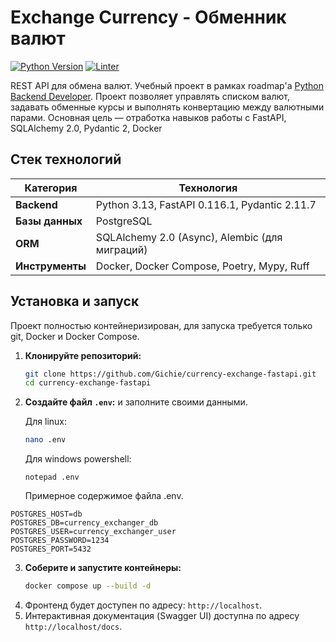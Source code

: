 # Exchange Currency - Обменник валют

[![Python Version](https://img.shields.io/badge/python-3.13-blue.svg)](https://www.python.org/downloads/release/python-3130/)
[![Linter](https://img.shields.io/badge/linting-ruff-brightgreen)](https://github.com/astral-sh/ruff)

REST API для обмена валют. Учебный проект в рамках roadmap'а [Python Backend Developer](https://zhukovsd.github.io/python-backend-learning-course/projects/currency-exchange/).
Проект позволяет управлять списком валют, задавать обменные курсы и выполнять конвертацию между валютными парами. 
Основная цель — отработка навыков работы с FastAPI, SQLAlchemy 2.0, Pydantic 2, Docker


## Стек технологий

| Категория       | Технология                                      |
|-----------------|-------------------------------------------------|
| **Backend**     | Python 3.13, FastAPI 0.116.1, Pydantic 2.11.7   |
| **Базы данных** | PostgreSQL                                      |
| **ORM**         | SQLAlchemy 2.0 (Async), Alembic (для миграций)  |
| **Инструменты** | Docker, Docker Compose, Poetry, Mypy, Ruff      |

## Установка и запуск

Проект полностью контейнеризирован, для запуска требуется только git, Docker и Docker Compose.

1.  **Клонируйте репозиторий:**
    ```bash
    git clone https://github.com/Gichie/currency-exchange-fastapi.git
    cd currency-exchange-fastapi
    ```

2.  **Создайте файл `.env`:** и заполните своими данными.

    Для linux:
    ```bash
    nano .env
    ```
    Для windows powershell:
    ```
    notepad .env
    ```
    Примерное содержимое файла .env.

```env
POSTGRES_HOST=db
POSTGRES_DB=currency_exchanger_db
POSTGRES_USER=currency_exchanger_user
POSTGRES_PASSWORD=1234
POSTGRES_PORT=5432
```

3.  **Соберите и запустите контейнеры:**
    ```bash
    docker compose up --build -d
    ```
4.  Фронтенд будет доступен по адресу: `http://localhost`.
5.  Интерактивная документация (Swagger UI) доступна по адресу `http://localhost/docs`.